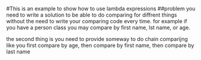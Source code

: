 #This is an example to show how to use lambda expressions
##problem
you need to write a solution to be able to do comparing for diffrent things without the need to write your comparing 
code every time. for example if you have a person class you may compare by first name, lst name, or age.

the second thing is you need to provide someway to do chain comparijng like you first compare by age, 
then compare by first name, then compare by last name
